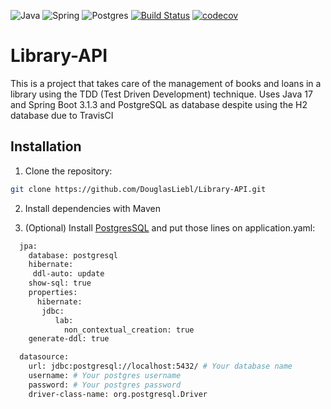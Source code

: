 ![Java](https://img.shields.io/badge/java-%23ED8B00.svg?style=for-the-badge&logo=openjdk&logoColor=white)
![Spring](https://img.shields.io/badge/spring-%236DB33F.svg?style=for-the-badge&logo=spring&logoColor=white)
![Postgres](https://img.shields.io/badge/postgres-%23316192.svg?style=for-the-badge&logo=postgresql&logoColor=white)
[![Build Status](https://app.travis-ci.com/DouglasLiebl/Library-API.svg?branch=main)](https://app.travis-ci.com/github/DouglasLiebl/Library-API) 
[![codecov](https://codecov.io/gh/DouglasLiebl/Library-API/graph/badge.svg?token=8XMRBH9EOM)](https://codecov.io/gh/DouglasLiebl/Library-API)

###
# Library-API 
This is a project that takes care of the management of books and loans in a library using the TDD (Test Driven Development) technique.
Uses Java 17 and Spring Boot 3.1.3 and PostgreSQL as database despite using the H2 database due to TravisCI
## Installation

1. Clone the repository:

```bash
git clone https://github.com/DouglasLiebl/Library-API.git
```

2. Install dependencies with Maven

3. (Optional) Install [PostgresSQL](https://www.postgresql.org/) and put those lines on application.yaml:
```bash
  jpa:
    database: postgresql
    hibernate:
     ddl-auto: update
    show-sql: true
    properties:
      hibernate:
       jdbc:
          lab:
            non_contextual_creation: true
    generate-ddl: true

  datasource:
    url: jdbc:postgresql://localhost:5432/ # Your database name
    username: # Your postgres username
    password: # Your postgres password
    driver-class-name: org.postgresql.Driver
```
